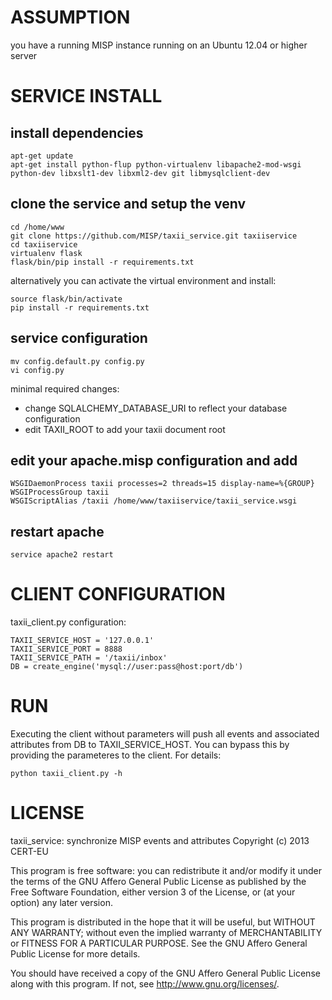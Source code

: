 ASSUMPTION
==========
you have a running MISP instance running on an Ubuntu 12.04 or higher server

SERVICE INSTALL
=======
install dependencies
---------------------
    apt-get update
    apt-get install python-flup python-virtualenv libapache2-mod-wsgi python-dev libxslt1-dev libxml2-dev git libmysqlclient-dev

clone the service and setup the venv
------------------------------------
    cd /home/www
    git clone https://github.com/MISP/taxii_service.git taxiiservice
    cd taxiiservice
    virtualenv flask
    flask/bin/pip install -r requirements.txt

alternatively you can activate the virtual environment and install:

    source flask/bin/activate
    pip install -r requirements.txt

service configuration
----------------------
    mv config.default.py config.py
    vi config.py

minimal required changes:
* change SQLALCHEMY_DATABASE_URI to reflect your database configuration
* edit TAXII_ROOT to add your taxii document root

edit your apache.misp configuration and add
--------------------------------------------
    WSGIDaemonProcess taxii processes=2 threads=15 display-name=%{GROUP}
    WSGIProcessGroup taxii
    WSGIScriptAlias /taxii /home/www/taxiiservice/taxii_service.wsgi

restart apache
--------------

    service apache2 restart

CLIENT CONFIGURATION
====================

taxii_client.py configuration:

    TAXII_SERVICE_HOST = '127.0.0.1'
    TAXII_SERVICE_PORT = 8888
    TAXII_SERVICE_PATH = '/taxii/inbox'
    DB = create_engine('mysql://user:pass@host:port/db')


RUN
===

Executing the client without parameters will push all events and associated attributes from
DB to TAXII_SERVICE_HOST. You can bypass this by providing the parameteres to the client.
For details:

    python taxii_client.py -h

LICENSE
=======

taxii_service: synchronize MISP events and attributes
Copyright (c) 2013 CERT-EU

This program is free software: you can redistribute it and/or modify
it under the terms of the GNU Affero General Public License as
published by the Free Software Foundation, either version 3 of the
License, or (at your option) any later version.

This program is distributed in the hope that it will be useful,
but WITHOUT ANY WARRANTY; without even the implied warranty of
MERCHANTABILITY or FITNESS FOR A PARTICULAR PURPOSE.  See the
GNU Affero General Public License for more details.

You should have received a copy of the GNU Affero General Public License
along with this program.  If not, see <http://www.gnu.org/licenses/>.
